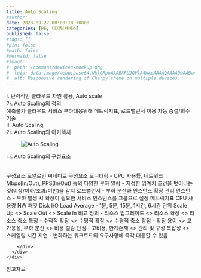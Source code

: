 ```yaml
---
title: Auto Scaling
#author: 
date: 2023-09-27 00:00:10 +0800
categories: [PE, 디지털서비스]
published: false
#tags: []
#pin: false
#math: false
#mermaid: false
#image:
#  path: /commons/devices-mockup.png
#  lqip: data:image/webp;base64,UklGRpoAAABXRUJQVlA4WAoAAAAQAAAADwAABwAAQUxQSDIAAAARL0AmbZurmr57yyIiqE8oiG0bejIYEQTgqiDA9vqnsUSI6H+oAERp2HZ65qP/VIAWAFZQOCBCAAAA8AEAnQEqEAAIAAVAfCWkAALp8sF8rgRgAP7o9FDvMCkMde9PK7euH5M1m6VWoDXf2FkP3BqV0ZYbO6NA/VFIAAAA
#  alt: Responsive rendering of Chirpy theme on multiple devices.
---
```


<div class="post-wrap">
  <div class="para">
    <div class="para-title">
      I. 탄력적인 클라우드 자원 활용, Auto scale
    </div>
    <div class="para-cntnt">
      <div class="para">
        <div class="para-title">
          가. Auto Scaling의 정의
        </div>
        <div class="para-cntnt">
            예측불가 클라우드 서비스 부하대응위해 메트릭지표, 로드밸런서 이용 자동 증설/회수 기술
        </div>
      </div>
    </div>
  </div>
  
  <div class="para">
    <div class="para-title">
      II. Auto Scaling
    </div>
    <div class="para-cntnt">
      <div class="para">
        <div class="para-title">
          가. Auto Scaling의 아키텍처
        </div>
        <div class="para-cntnt">
          <figure class="post-figure">
            <img src="/assets/img/posts/Auto-Scaling.png" alt="Auto Scaling">
<!--            <figcaption>Source: Unveiling the Metaverse: Exploring Emerging Trends, Multifaceted Perspectives, and Future Challenges</figcaption>-->
          </figure>
        </div>
      </div>
      <div class="para">
        <div class="para-title">
          나. Auto Scaling의 구성요소
        </div>
        <div class="para-cntnt">
          <table class="post-table">
          </table>
          구성요소 모알로인 씨네디로
  구성요소 
    모니터링 - CPU 사용률, 네트워크 Mbps(In/Out), PPS(In/Out) 등의 다양한 부하
    알람 -  지정한 임계치 조건을 벗어나는 것(이상/이하/초과/미만)을 감지
    로드밸런서 - 부하 분산과 인스턴스 확장 관리
    인스턴스 - 부하 발생 시 확장이 필요한 서비스 인스턴스를 그룹으로 설정
  메트릭지표
    CPU 사용량
    NW 패킷
    Disk I/O        
    Load Average - 1분, 5분, 15분, 1시간, 6시간 단위
Scale Up &lt;&gt; Scale Out &lt;&gt; Scale In 비교
  정의 - 리소스 업그레이드 &lt;&gt; 리소스 확장 &lt;&gt; 리소스 축소
  특징 - 수직적 확장 &lt;&gt; 수평적 확장 &lt;&gt; 수평적 축소
  장점 - 확장 용이 &lt;&gt; 고가용성, 부하 분산 &lt;&gt; 비용 절감
  단점 - 고비용, 한계존재 &lt;&gt; 관리 및 구성 복잡성 &lt;&gt; 스케일링 시간 지연
- 변화하는 워크로드의 요구사항에 즉각 대응할 수 있음

        </div>
      </div>
    </div>
  </div>

  <div class="refr-wrap">
    <div class="refr-title">
        참고자료
    </div>
    <ol class="refr-list">
    <!--    <li>(나현식, 최대선) <a target="_blank" href="https://scienceon.kisti.re.kr/commons/util/originalView.do?cn=JAKO202225948430499&oCn=JAKO202225948430499&dbt=JAKO&journal=NJOU00291864">메타버스 보안 위협 요소 및 대응 방안 검토</a></li>-->
    <!--    <li>(M. Uddin, S. Manickam, H. Ullah, M. Obaidat and A. Dandoush) <a target="_blank" href="https://ieeexplore.ieee.org/abstract/document/10138386">Unveiling the Metaverse: Exploring Emerging Trends, Multifaceted Perspectives, and Future Challenges</a></li>-->
    </ol>
  </div>
</div>
